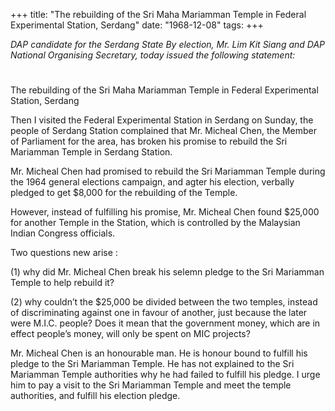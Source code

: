 +++ 
title: "The rebuilding of the Sri Maha Mariamman Temple in Federal Experimental Station, Serdang"
date: "1968-12-08"
tags:
+++

_DAP candidate for the Serdang State By election, Mr. Lim Kit Siang and DAP National Organising Secretary, today issued the following statement:_
# 
The rebuilding of the Sri Maha Mariamman Temple in Federal Experimental Station, Serdang	

Then I visited the Federal Experimental Station in Serdang on Sunday, the people of Serdang Station complained that Mr. Micheal Chen, the Member of Parliament for the area, has broken his promise to rebuild the Sri Mariamman Temple in Serdang Station.

Mr. Micheal Chen had promised to rebuild the Sri Mariamman Temple during the 1964 general elections campaign, and agter his election, verbally pledged to get $8,000 for the rebuilding of the Temple.</u>

However, instead of fulfilling his promise, Mr. Micheal Chen found $25,000 for another Temple in the Station, which is controlled by the Malaysian Indian Congress officials.

Two questions new arise : 

(1) why did Mr. Micheal Chen break his selemn pledge to the Sri Mariamman Temple to help rebuild it?

(2) why couldn’t the $25,000 be divided between the two temples, instead of discriminating against one in favour of another, just because the later were M.I.C. people? Does it mean that the government money, which are in effect people’s money, will only be spent on MIC projects?

Mr. Micheal Chen is an honourable man. He is honour bound to fulfill his pledge to the Sri Mariamman Temple. He has not explained to the Sri Mariamman Temple authorities why he had failed to fulfill his pledge. I urge him to pay a visit to the Sri Mariamman Temple and meet the temple authorities, and fulfill his election pledge.
 
